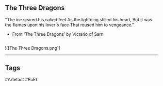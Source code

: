 ## The Three Dragons
"The ice seared his naked feet
As the lightning stilled his heart,
But it was the flames upon his lover's face
That roused him to vengeance."
- From 'The Three Dragons' by Victario of Sarn
##
![[The Three Dragons.png]]

---
## Tags
#Artefact
#PoE1
